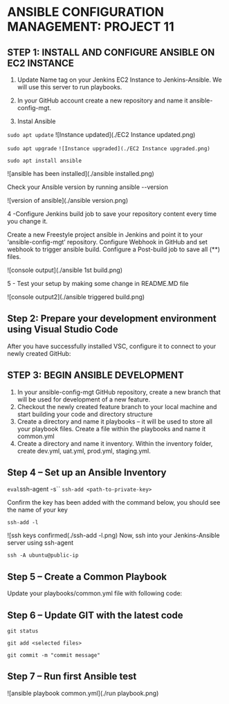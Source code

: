# ANSIBLE CONFIGURATION MANAGEMENT: PROJECT 11

## STEP 1: INSTALL AND CONFIGURE ANSIBLE ON EC2 INSTANCE

1. Update Name tag on your Jenkins EC2 Instance to Jenkins-Ansible. We will use this server to run playbooks.

2. In your GitHub account create a new repository and name it ansible-config-mgt.

3. Instal Ansible

`sudo apt update`
![Instance updated](./EC2 Instance updated.png)

`sudo apt upgrade`
`![Instance upgraded](./EC2 Instance upgraded.png)`

`sudo apt install ansible`

![ansible has been installed](./ansible installed.png)

Check your Ansible version by running ansible --version

![version of ansible](./ansible version.png)

4 -Configure Jenkins build job to save your repository content every time you change it.

Create a new Freestyle project ansible in Jenkins and point it to your ‘ansible-config-mgt’ repository.
Configure Webhook in GitHub and set webhook to trigger ansible build.
Configure a Post-build job to save all (**) files.

![console output](./ansible 1st build.png)

5 - Test your setup by making some change in README.MD file

![console output2](./ansible triggered build.png)

## Step 2: Prepare your development environment using Visual Studio Code

After you have successfully installed VSC, configure it to connect to your newly created GitHub:

## STEP 3: BEGIN ANSIBLE DEVELOPMENT

1. In your ansible-config-mgt GitHub repository, create a new branch that will be used for development of a new feature.
2. Checkout the newly created feature branch to your local machine and start building your code and directory structure
3. Create a directory and name it playbooks – it will be used to store all your playbook files.
   Create a file within the playbooks and name it common.yml
4. Create a directory and name it inventory.
   Within the inventory folder, create dev.yml, uat.yml, prod.yml, staging.yml.

## Step 4 – Set up an Ansible Inventory

`eval`ssh-agent -s``
`ssh-add <path-to-private-key>`

Confirm the key has been added with the command below, you should see the name of your key

`ssh-add -l`

![ssh keys confirmed(./ssh-add -l.png)
Now, ssh into your Jenkins-Ansible server using ssh-agent

`ssh -A ubuntu@public-ip`

## Step 5 – Create a Common Playbook

Update your playbooks/common.yml file with following code:

## Step 6 – Update GIT with the latest code

`git status`

`git add <selected files>`

`git commit -m "commit message"`

## Step 7 – Run first Ansible test

![ansible playbook common.yml](./run playbook.png)

